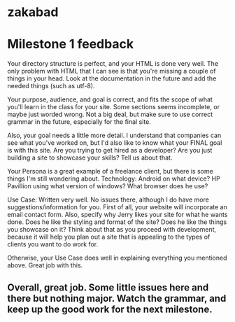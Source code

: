# zakabad
# Milestone 1 feedback

Your directory structure is perfect, and your HTML is done very well. The only problem with HTML that I can see is that you're missing a couple of things in your head. Look at the documentation in the future and add the needed things (such as utf-8).

Your purpose, audience, and goal is correct, and fits the scope of what you'll learn in the class for your site. Some sections seems incomplete, or maybe just worded wrong. Not a big deal, but make sure to use correct grammar in the future, especially for the final site.

Also, your goal needs a little more detail. I understand that companies can see what you've worked on, but I'd also like to know what your FINAL goal is with this site. Are you trying to get hired as a developer? Are you just building a site to showcase your skills? Tell us about that.

Your Persona is a great example of a freelance client, but there is some things I'm still wondering about. 
  Technology: Android on what device? HP Pavillion using what version of windows? What browser does he use?
  
Use Case: Written very well. No issues there, although I do have more suggestions/information for you. First of all, your website will incorporate an email contact form. Also, specify why Jerry likes your site for what he wants done. Does he like the styling and format of the site? Does he like the things you showcase on it? Think about that as you proceed with development, because it will help you plan out a site that is appealing to the types of clients you want to do work for.

Otherwise, your Use Case does well in explaining everything you mentioned above. Great job with this.

## Overall, great job. Some little issues here and there but nothing major. Watch the grammar, and keep up the good work for the next milestone.
